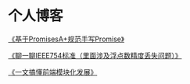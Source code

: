 # 个人博客

[《基于PromisesA+规范手写Promise》](/基于PromisesA+规范手写Promise/README.md)

[《聊一聊IEEE754标准（里面涉及浮点数精度丢失问题）》](/聊一聊IEEE754标准（里面涉及浮点数精度丢失问题）/README.md)

[《一文搞懂前端模块化发展》](/一文搞懂前端模块化发展/README.md)

